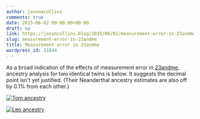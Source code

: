 ```yaml
---
author: jasonacollins
comments: true
date: 2015-06-02 09:00:00+00:00
draft: no
link: https://jasoncollins.blog/2015/06/02/measurement-error-in-23andme/
slug: measurement-error-in-23andme
title: Measurement error in 23andme
wordpress_id: 21044
---
```


As a broad indication of the effects of measurement error in [23andme](https://www.23andme.com/), ancestry analysis for two identical twins is below. It suggests the decimal point isn't yet justified. (Their Neanderthal ancestry estimates are also off by 0.1% from each other.)

[![Tom ancestry](https://jasonallancollins.files.wordpress.com/2015/05/tom-ancestry.jpg?w=620)](https://jasonallancollins.files.wordpress.com/2015/05/tom-ancestry.jpg)

[![Leo ancestry](https://jasonallancollins.files.wordpress.com/2015/05/leo-ancestry.jpg?w=620)](https://jasonallancollins.files.wordpress.com/2015/05/leo-ancestry.jpg)


